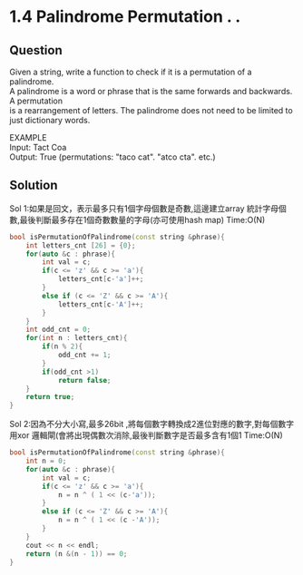 # 1.4 Palindrome Permutation . .

## Question
Given a string, write a function to check if it is a permutation of a palindrome. </br>
A palindrome is a word or phrase that is the same forwards and backwards. A permutation </br>
is a rearrangement of letters. The palindrome does not need to be limited to just dictionary words. </br>

EXAMPLE </br>
Input: Tact Coa </br>
Output: True (permutations: "taco cat". "atco cta". etc.) </br>


## Solution

Sol 1:如果是回文，表示最多只有1個字母個數是奇數,這邊建立array 統計字母個數,最後判斷最多存在1個奇數數量的字母(亦可使用hash map)
Time:O(N)
``` c++
bool isPermutationOfPalindrome(const string &phrase){
    int letters_cnt [26] = {0};
    for(auto &c : phrase){
        int val = c;
        if(c <= 'z' && c >= 'a'){
            letters_cnt[c-'a']++;
        }
        else if (c <= 'Z' && c >= 'A'){
            letters_cnt[c-'A']++;
        }
    }
    int odd_cnt = 0;
    for(int n : letters_cnt){
        if(n % 2){
            odd_cnt += 1;
        }
        if(odd_cnt >1)
            return false;
    }
    return true;
}
```





Sol 2:因為不分大小寫,最多26bit ,將每個數字轉換成2進位對應的數字,對每個數字用xor 邏輯閘(會將出現偶數次消除,最後判斷數字是否最多含有1個1
Time:O(N) 

``` c++
bool isPermutationOfPalindrome(const string &phrase){
    int n = 0;
    for(auto &c : phrase){
        int val = c;
        if(c <= 'z' && c >= 'a'){          
            n = n ^ ( 1 << (c-'a'));
        }
        else if (c <= 'Z' && c >= 'A'){
            n = n ^ ( 1 << (c -'A'));
        }
    }    
    cout << n << endl;
    return (n &(n - 1)) == 0;
}

```    

